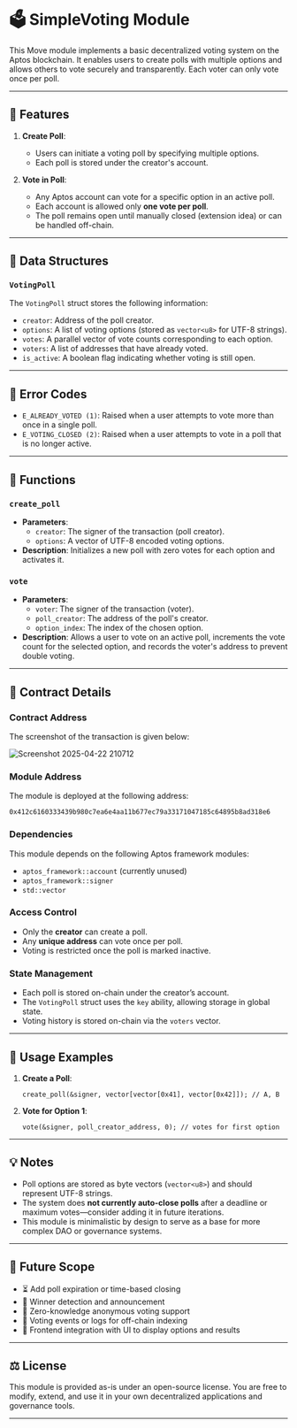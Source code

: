 # 🗳️ SimpleVoting Module

This Move module implements a basic decentralized voting system on the Aptos blockchain. It enables users to create polls with multiple options and allows others to vote securely and transparently. Each voter can only vote once per poll.

---

## 📌 Features

1. **Create Poll**:
   - Users can initiate a voting poll by specifying multiple options.
   - Each poll is stored under the creator's account.

2. **Vote in Poll**:
   - Any Aptos account can vote for a specific option in an active poll.
   - Each account is allowed only **one vote per poll**.
   - The poll remains open until manually closed (extension idea) or can be handled off-chain.

---

## 🧱 Data Structures

### `VotingPoll`
The `VotingPoll` struct stores the following information:
- `creator`: Address of the poll creator.
- `options`: A list of voting options (stored as `vector<u8>` for UTF-8 strings).
- `votes`: A parallel vector of vote counts corresponding to each option.
- `voters`: A list of addresses that have already voted.
- `is_active`: A boolean flag indicating whether voting is still open.

---

## 🚫 Error Codes

- `E_ALREADY_VOTED (1)`: Raised when a user attempts to vote more than once in a single poll.
- `E_VOTING_CLOSED (2)`: Raised when a user attempts to vote in a poll that is no longer active.

---

## 🔧 Functions

### `create_poll`
- **Parameters**:
  - `creator`: The signer of the transaction (poll creator).
  - `options`: A vector of UTF-8 encoded voting options.
- **Description**: Initializes a new poll with zero votes for each option and activates it.

### `vote`
- **Parameters**:
  - `voter`: The signer of the transaction (voter).
  - `poll_creator`: The address of the poll's creator.
  - `option_index`: The index of the chosen option.
- **Description**: Allows a user to vote on an active poll, increments the vote count for the selected option, and records the voter's address to prevent double voting.

---

## 📜 Contract Details

### Contract Address
The screenshot of the transaction is given below:

![Screenshot 2025-04-22 210712](https://github.com/user-attachments/assets/9fd50b2e-ed3e-42f5-9681-7c7fcbee2463)



### Module Address
The module is deployed at the following address:
```
0x412c6160333439b980c7ea6e4aa11b677ec79a33171047185c64895b8ad318e6
```

### Dependencies
This module depends on the following Aptos framework modules:
- `aptos_framework::account` (currently unused)
- `aptos_framework::signer`
- `std::vector`

### Access Control
- Only the **creator** can create a poll.
- Any **unique address** can vote once per poll.
- Voting is restricted once the poll is marked inactive.

### State Management
- Each poll is stored on-chain under the creator’s account.
- The `VotingPoll` struct uses the `key` ability, allowing storage in global state.
- Voting history is stored on-chain via the `voters` vector.

---

## 📌 Usage Examples

1. **Create a Poll**:
   ```move
   create_poll(&signer, vector[vector[0x41], vector[0x42]]); // A, B
   ```

2. **Vote for Option 1**:
   ```move
   vote(&signer, poll_creator_address, 0); // votes for first option
   ```

---

## 💡 Notes

- Poll options are stored as byte vectors (`vector<u8>`) and should represent UTF-8 strings.
- The system does **not currently auto-close polls** after a deadline or maximum votes—consider adding it in future iterations.
- This module is minimalistic by design to serve as a base for more complex DAO or governance systems.

---

## 🔮 Future Scope

- ⏳ Add poll expiration or time-based closing
- 🥇 Winner detection and announcement
- 🔐 Zero-knowledge anonymous voting support
- 🧾 Voting events or logs for off-chain indexing
- 📲 Frontend integration with UI to display options and results

---

## ⚖️ License

This module is provided as-is under an open-source license. You are free to modify, extend, and use it in your own decentralized applications and governance tools.

---

